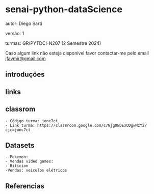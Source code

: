 # senai-python-dataScience
autor: Diego Sarti

versão: 1

turmas: GR/PYTDCI-N207 (2 Semestre 2024)

Caso algum link não esteja disponível favor contactar-me pelo email jfavmir@gmail.com

## introduções
## links
## classrom
    - Código turma: jonc7ct
    - Link turma: https://classroom.google.com/c/Njg0NDExODgwNzY2?cjc=jonc7ct
## Datasets
    - Pokemon:
    - Vendas video games:
    - Biticion
    -Vendas: veiculos elétricos
## Referencias
    